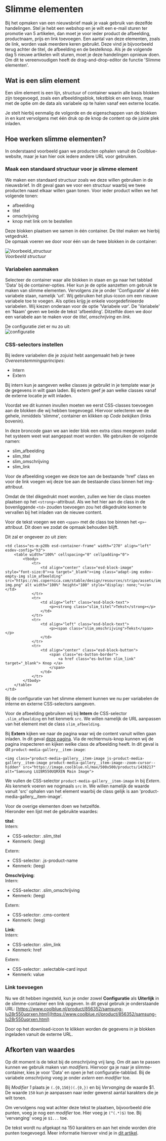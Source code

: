 # Slimme elementen

Bij het opmaken van een nieuwsbrief maak je vaak gebruik van dezelfde handelingen. Stel je hebt een webshop en je wilt een e-mail sturen ter promotie van 5 artikelen, dan moet je voor ieder product de afbeelding, productnaam, prijs en link toevoegen. Een aantal van deze elementen, zoals de link, worden vaak meerdere keren gebruikt. Deze vind je bijvoorbeeld terug achter de titel, de afbeelding en de bestelknop. Als je de volgende dag 5 nieuwe artikelen wilt sturen, moet je deze handelingen opnieuw doen. Om dit te vereenvoudigen heeft de drag-and-drop-editor de functie 'Slimme elementen'. 

## Wat is een slim element
Een slim element is een lijn, structuur of container waarin alle basis blokken zijn toegevoegd, zoals een afbeeldingsblok, tekstblok en een knop, maar met de optie om de data als variabele op te halen vanaf een externe locatie.

Je stelt hierbij eenmalig de volgorde en de eigenschappen van de blokken in en kunt vervolgens met één druk op de knop de content op de juiste plek inladen.

## Hoe werken slimme elementen?
In onderstaand voorbeeld gaan we producten ophalen vanuit de Coolblue-website, maar je kan hier ook iedere andere URL voor gebruiken.

### Maak een standaard structuur voor je slimme element
We maken een standaard structuur zoals we deze willen gebruiken in de nieuwsbrief. In dit geval gaan we voor een structuur waarbij we twee producten naast elkaar willen gaan tonen. Voor ieder product willen we het volgende tonen:
- afbeelding
- titel
- omschrijving
- knop met link om te bestellen

Deze blokken plaatsen we samen in één container. De titel maken we hierbij vetgedrukt.   
De opmaak voeren we door voor één van de twee blokken in de container:

![Voorbeeld_structuur](../images/nl/slimmeelementen1.png)  
*Voorbeeld structuur*

### Variabelen aanmaken
Selecteer de container waar alle blokken in staan en ga naar het tabblad 'Data' bij de container-opties. Hier kun je de optie aanzetten om gebruik te maken van slimme elementen. Vervolgens zie je onder 'Configuratie' al één variabele staan, namelijk 'url'. Wij gebruiken het plus-icoon om een nieuwe variabele toe te voegen. Als opties krijg je enkele voorgedefinieerde variabelen. Wij kiezen onderaan voor de optie 'Variabele *var*'. De 'Variabele' en 'Naam' geven we beide de tekst 'afbeelding'. Ditzelfde doen we door een variabele aan te maken voor de *titel*, *omschrijving* en *link*. 

De configuratie ziet er nu zo uit:  
![configuratie](../images/nl/slimmeelementen2.png)

### CSS-selectors instellen
Bij iedere variabelen die je zojuist hebt aangemaakt heb je twee *Overeenstemmingsprincipes*:
- Intern
- Extern

Bij intern kun je aangeven welke classes je gebruikt in je template waar je de gegevens in wilt gaan laden. Bij extern geef je aan welke classes vanaf de externe locatie je wilt inladen.

Voordat we dit kunnen invullen moeten we eerst CSS-classes toevoegen aan de blokken die wij hebben toegevoegd. Hiervoor selecteren we de gehele, inmiddels 'slimme', container en klikken op *Code bekijken* (links bovenin).

In deze broncode gaan we aan ieder blok een extra class meegeven zodat het systeem weet wat aangepast moet worden. We gebruiken de volgende namen:
- slim_afbeelding
- slim_titel
- slim_omschrijving
- slim_link

Voor de afbeelding voegen we deze toe aan de bestaande 'href' class en voor de link voegen wij deze toe aan de bestaande class binnen het img-attribuut.

Omdat de titel dikgedrukt moet worden, zullen we hier de class moeten plaatsen op het `<strong>`-attribuut. Als we het hier aan de class in de bovenliggende `<td>` zouden toevoegen zou het dikgedrukte komen te vervallen bij het inladen van de nieuwe content.

Voor de tekst voegen we een `<span>` met de class toe binnen het `<p>`-attribuut. Dit doen we zodat de opmaak behouden blijft.

Dit zal er ongeveer zo uit zien:
```
<td class="es-m-p20b esd-container-frame" width="270" align="left" esdev-config="h3">
    <table width="100%" cellspacing="0" cellpadding="0">
        <tbody>
            <tr>
                <td align="center" class="esd-block-image" style="font-size:0"><a target="_blank"><img class="adapt-img esdev-empty-img slim_afbeelding" src="https://ms.copernica.com/stable/design/resources/stripo/assets/img/default-img.png" alt width="100%" height="100" style="display: none;"></a></td>
            </tr>
            <tr>
                <td align="left" class="esd-block-text">
                    <p><strong class="slim_titel">Tekst</strong></p>
                </td>
            </tr>
            <tr>
                <td align="left" class="esd-block-text">
                    <p><span class="slim_omschrijving">Tekst</span></p>
                </td>
            </tr>
            <tr>
                <td align="center" class="esd-block-button">
                    <span class="es-button-border">
                        <a href class="es-button slim_link" target="_blank"> Knop </a>
                    </span>
                </td>
            </tr>
        </tbody>
    </table>
</td>
```

Bij de configuratie van het slimme element kunnen we nu per variabelen de interne en externe CSS-selectors aangeven. 

Voor de afbeelding gebruiken wij bij **Intern** de CSS-selector `.slim_afbeelding` en het kenmerk `src`. We willen namelijk de URL aanpassen van het element met de class `slim_afbeelding`.

Bij **Extern** kijken we naar de pagina waar wij de content vanuit willen gaan inladen. In dit geval [deze pagina](https://www.coolblue.nl/product/856352/samsung-lu28r550uqrxen.html). Via de rechtermuis-knop kunnen wij de pagina inspecteren en kijken welke class de afbeelding heeft. In dit geval is dit `product-media-gallery__item-image`:
```
<img class="product-media-gallery__item-image js-product-media-gallery__item-image product-media-gallery__item-image--zoom-cursor--hidden" src="https://image.coolblue.nl/max/500x500/products/1438217" alt="Samsung LU28R550UQRXEN Main Image">
```

We vullen de CSS-selector `product-media-gallery__item-image` in bij *Extern*. Als kenmerk voeren we nogmaals `src` in. We willen namelijk de waarde vanuit 'src' ophalen van het element waarbij de class gelijk is aan 'product-media-gallery__item-image'.

Voor de overige elementen doen we hetzelfde.  
Hieronder een lijst met de gebruikte waardes:

**titel**:   
Intern: 
- CSS-selector: .slim_titel
- Kenmerk: (leeg)  

Extern:  
- CSS-selector: .js-product-name  
- Kenmerk: (leeg)

**Omschrijving**:  
Intern: 
- CSS-selector: .slim_omschrijving
- Kenmerk: (leeg)  

Extern:  
- CSS-selector: .cms-content  
- Kenmerk: (leeg)

**Link**:  
Intern: 
- CSS-selector: .slim_link
- Kenmerk: href  

Extern:  
- CSS-selector: .selectable-card input
- Kenmerk: value

### Link toevoegen
Nu we dit hebben ingesteld, kun je onder zowel **Configuratie** als **Uiterlijk** in de slimme-container een link opgeven. In dit geval gebruik je onderstaande URL: 
[https://www.coolblue.nl/product/856352/samsung-lu28r550uqrxen.html](https://www.coolblue.nl/product/856352/samsung-lu28r550uqrxen.html)

Door op het download-icoon te klikken worden de gegevens in je blokken ingeladen vanuit de externe URL.

## Afkorten van waardes
Op dit moment is de tekst bij de omschrijving vrij lang. Om dit aan te passen kunnen we gebruik maken van *modifiers*. Hiervoor ga je naar je slimme-container, kies je voor 'Data' en open je het configuratie-tabblad. Bij de variabele *omschrijving* voeg je onder *extern* een *modifier* toe. 

Bij *Modifier 1* plaats je `(.{0,150})(.{0,})` en bij *Vervanging* de waarde $1.
De waarde `150` kun je aanpassen naar ieder gewenst aantal karakters die je wilt tonen.

Om vervolgens nog wat achter deze tekst te plaatsen, bijvoorbeeld drie punten, voeg je nog een *modifier* toe. Hier voeg je `(^(.*)$)` toe. Bij 'vervanging' voeg je `$1...` toe. 

De tekst wordt nu afgekapt na 150 karakters en aan het einde worden drie punten toegevoegd. Meer informatie hierover vind je in [dit artikel](https://support.stripo.email/en/articles/6179720-how-to-use-fields-modifier-format-and-separator-helpers-for-smart-elements).
